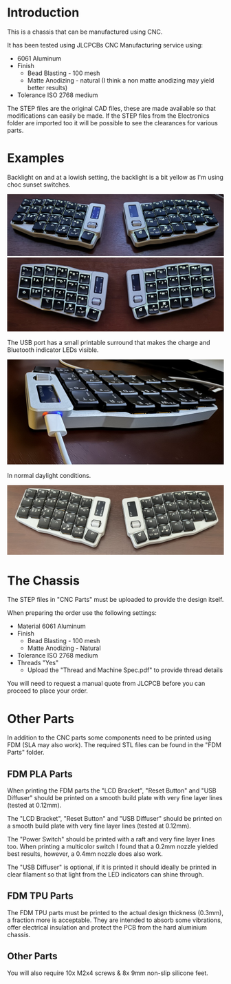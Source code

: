# Introduction

This is a chassis that can be manufactured using CNC.

It has been tested using JLCPCBs CNC Manufacturing service using:
 * 6061 Aluminum
 * Finish
   * Bead Blasting - 100 mesh
   * Matte Anodizing - natural (I think a non matte anodizing may yield better results)
 * Tolerance ISO 2768 medium

The STEP files are the original CAD files, these are made available so that modifications can easily be made. If the STEP files from the Electronics folder are imported too it will be possible to see the clearances for various parts.

# Examples


Backlight on and at a lowish setting, the backlight is a bit yellow as I'm using choc sunset switches.

![CNC 0.9 Example](../../images/cnc/cnc_2.jpg?raw=true "CNC 0.9 Example")
![CNC 0.9 Example](../../images/cnc/cnc_3.jpg?raw=true "CNC 0.9 Example")

The USB port has a small printable surround that makes the charge and Bluetooth indicator LEDs visible.

![CNC 0.9 Example](../../images/cnc/cnc_4.jpg?raw=true "CNC 0.9 Example")


In normal daylight conditions.

![CNC 0.9 Example](../../images/cnc/cnc_1.jpg?raw=true "CNC 0.9 Example")

# The Chassis

The STEP files in "CNC Parts" must be uploaded to provide the design itself.

When preparing the order use the following settings:
 * Material 6061 Aluminum
 * Finish
   * Bead Blasting - 100 mesh
   * Matte Anodizing - Natural
 * Tolerance ISO 2768 medium
 * Threads "Yes"
   * Upload the "Thread and Machine Spec.pdf" to provide thread details

You will need to request a manual quote from JLCPCB before you can proceed to place your order.

# Other Parts

In addition to the CNC parts some components need to be printed using FDM (SLA may also work). The required STL files can be found in the "FDM Parts" folder.

## FDM PLA Parts

When printing the FDM parts the "LCD Bracket", "Reset Button" and "USB Diffuser" should be printed on a smooth build plate with very fine layer lines (tested at 0.12mm).

The "LCD Bracket", "Reset Button" and "USB Diffuser" should be printed on a smooth build plate with very fine layer lines (tested at 0.12mm).

The "Power Switch" should be printed with a raft and very fine layer lines too. When printing a multicolor switch I found that a 0.2mm nozzle yielded best results, however, a 0.4mm nozzle does also work.

The "USB Diffuser" is optional, if it is printed it should ideally be printed in clear filament so that light from the LED indicators can shine through.

## FDM TPU Parts

The FDM TPU parts must be printed to the actual design thickness (0.3mm), a fraction more is acceptable. They are intended to absorb some vibrations, offer electrical insulation and protect the PCB from the hard aluminium chassis.

## Other Parts

You will also require 10x M2x4 screws & 8x 9mm non-slip silicone feet.
